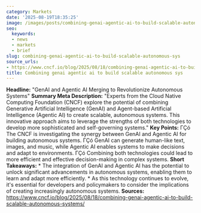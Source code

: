 ```yaml
---
category: Markets
date: '2025-08-19T18:35:25'
image: /images/posts/combining-genai-agentic-ai-to-build-scalable-autonomous-sys.jpg
seo:
  keywords:
  - news
  - markets
  - brief
slug: combining-genai-agentic-ai-to-build-scalable-autonomous-sys
source_urls:
- https://www.cncf.io/blog/2025/08/18/combining-genai-agentic-ai-to-build-scalable-autonomous-systems/
title: Combining genai agentic ai to build scalable autonomous sys
---
```


**Headline:**  "GenAI and Agentic AI Merging to Revolutionize Autonomous Systems"  **Summary Meta Description:** "Experts from the Cloud Native Computing Foundation (CNCF) explore the potential of combining Generative Artificial Intelligence (GenAI) and Agent-based Artificial Intelligence (Agentic AI) to create scalable, autonomous systems. This innovative approach aims to leverage the strengths of both technologies to develop more sophisticated and self-governing systems."  **Key Points:**  ΓÇó The CNCF is investigating the synergy between GenAI and Agentic AI for building autonomous systems. ΓÇó GenAI can generate human-like text, images, and music, while Agentic AI enables systems to make decisions and adapt to environments. ΓÇó Combining both technologies could lead to more efficient and effective decision-making in complex systems.  **Short Takeaways:**  * The integration of GenAI and Agentic AI has the potential to unlock significant advancements in autonomous systems, enabling them to learn and adapt more efficiently. * As this technology continues to evolve, it's essential for developers and policymakers to consider the implications of creating increasingly autonomous systems.  **Sources:**  https://www.cncf.io/blog/2025/08/18/combining-genai-agentic-ai-to-build-scalable-autonomous-systems/